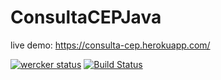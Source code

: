 # ConsultaCEPJava

live demo: https://consulta-cep.herokuapp.com/


[![wercker status](https://app.wercker.com/status/c1aed2bd05a2f5032cde8fe98f660311/m "wercker status")](https://app.wercker.com/project/bykey/c1aed2bd05a2f5032cde8fe98f660311)
[![Build Status](https://travis-ci.org/rtbortolin/ConsultaCEPJava.svg?branch=master)](https://travis-ci.org/rtbortolin/ConsultaCEPJava)